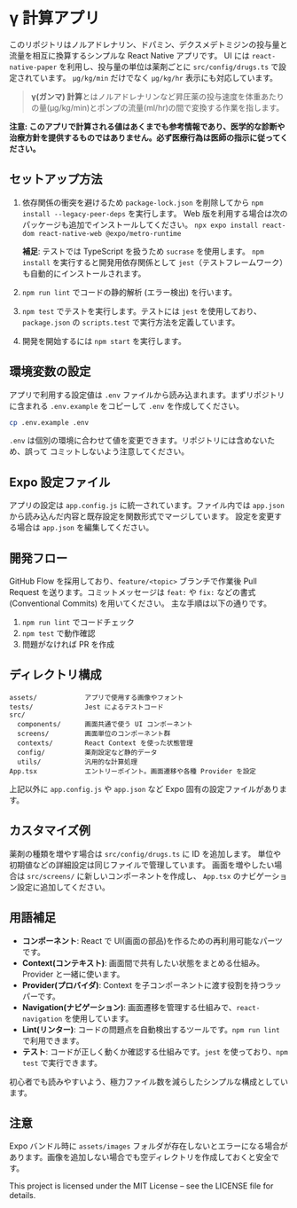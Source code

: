 # γ 計算アプリ

このリポジトリはノルアドレナリン、ドパミン、デクスメデトミジンの投与量と流量を相互に換算するシンプルな React Native アプリです。
UI には `react-native-paper` を利用し、投与量の単位は薬剤ごとに `src/config/drugs.ts` で設定されています。
`µg/kg/min` だけでなく `µg/kg/hr` 表示にも対応しています。

> **γ(ガンマ) 計算**とはノルアドレナリンなど昇圧薬の投与速度を体重あたりの量(µg/kg/min)とポンプの流量(ml/hr)の間で変換する作業を指します。

**注意: このアプリで計算される値はあくまでも参考情報であり、医学的な診断や治療方針を提供するものではありません。必ず医療行為は医師の指示に従ってください。**

## セットアップ方法

1. 依存関係の衝突を避けるため `package-lock.json` を削除してから
   `npm install --legacy-peer-deps` を実行します。
   Web 版を利用する場合は次のパッケージも追加でインストールしてください。
   `npx expo install react-dom react-native-web @expo/metro-runtime`

   **補足**: テストでは TypeScript を扱うため `sucrase` を使用します。
   `npm install` を実行すると開発用依存関係として
   `jest`（テストフレームワーク）も自動的にインストールされます。

2. `npm run lint` でコードの静的解析 (エラー検出) を行います。
3. `npm test` でテストを実行します。テストには `jest` を使用しており、
   `package.json` の `scripts.test` で実行方法を定義しています。
4. 開発を開始するには `npm start` を実行します。

## 環境変数の設定

アプリで利用する設定値は `.env` ファイルから読み込まれます。まずリポジトリに含まれる
`.env.example` をコピーして `.env` を作成してください。

```bash
cp .env.example .env
```

`.env` は個別の環境に合わせて値を変更できます。リポジトリには含めないため、誤って
コミットしないよう注意してください。

## Expo 設定ファイル

アプリの設定は `app.config.js` に統一されています。ファイル内では
`app.json` から読み込んだ内容と既存設定を関数形式でマージしています。
設定を変更する場合は `app.json` を編集してください。

## 開発フロー

GitHub Flow を採用しており、`feature/<topic>` ブランチで作業後 Pull Request
を送ります。コミットメッセージは `feat:` や `fix:` などの書式
(Conventional Commits) を用いてください。
主な手順は以下の通りです。

1. `npm run lint` でコードチェック
2. `npm test` で動作確認
3. 問題がなければ PR を作成

## ディレクトリ構成

```
assets/            アプリで使用する画像やフォント
tests/             Jest によるテストコード
src/
  components/      画面共通で使う UI コンポーネント
  screens/         画面単位のコンポーネント群
  contexts/        React Context を使った状態管理
  config/          薬剤設定など静的データ
  utils/           汎用的な計算処理
App.tsx            エントリーポイント。画面遷移や各種 Provider を設定
```

上記以外に `app.config.js` や `app.json` など Expo 固有の設定ファイルがあります。

## カスタマイズ例

薬剤の種類を増やす場合は `src/config/drugs.ts` に ID を追加します。
単位や初期値などの詳細設定は同じファイルで管理しています。
画面を増やしたい場合は `src/screens/` に新しいコンポーネントを作成し、
`App.tsx` のナビゲーション設定に追加してください。

## 用語補足

- **コンポーネント**: React で UI(画面の部品)を作るための再利用可能なパーツです。
- **Context(コンテキスト)**: 画面間で共有したい状態をまとめる仕組み。Provider と一緒に使います。
- **Provider(プロバイダ)**: Context を子コンポーネントに渡す役割を持つラッパーです。
- **Navigation(ナビゲーション)**: 画面遷移を管理する仕組みで、`react-navigation` を使用しています。
- **Lint(リンター)**: コードの問題点を自動検出するツールです。`npm run lint` で利用できます。
- **テスト**: コードが正しく動くか確認する仕組みです。`jest` を使っており、`npm test` で実行できます。

初心者でも読みやすいよう、極力ファイル数を減らしたシンプルな構成としています。

## 注意

Expo バンドル時に `assets/images` フォルダが存在しないとエラーになる場合があります。画像を追加しない場合でも空ディレクトリを作成しておくと安全です。

This project is licensed under the MIT License – see the LICENSE file for details.
